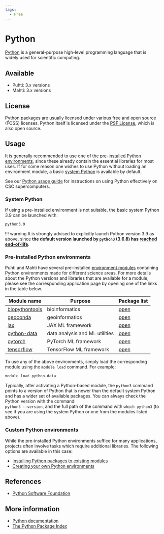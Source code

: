 ```yaml
---
tags:
  - Free
---
```


# Python

[Python](https://www.python.org/) is a general-purpose high-level
programming language that is widely used for scientific computing.

## Available

* Puhti: 3.x versions
* Mahti: 3.x versions

## License

Python packages are usually licensed under various free and open source (FOSS)
licenses. Python itself is licensed under the
[PSF License](https://docs.python.org/3/license.html), which is also open source.

## Usage

It is generally recommended to use one of the
[pre-installed Python environments](python.md#pre-installed-python-environments),
since these already contain the essential libraries for most uses.
If for some reason one wishes to use Python without loading an environment
module, a
basic
[system Python](python.md#system-python)
is available by default.

See our
[Python usage guide](../support/tutorials/python-usage-guide.md)
for instructions on using Python effectively on CSC supercomputers.

### System Python

If using a pre-installed environment is not suitable,
the basic system Python 3.9 can be launched with:

```bash
python3.9
```

!!! warning
	It is strongly advised to explicitly launch Python version 3.9 as
	above, since **the default version launched by `python3` (3.6.8) has
	[reached end-of-life](https://devguide.python.org/versions/)**.

### Pre-installed Python environments

Puhti and Mahti have several pre-installed
[environment modules](../computing/modules.md) containing
Python environments made for different science areas.
For more details about the Python versions and libraries that are available
for a module, please see the corresponding application page by opening
one of the links in the table below.

| Module name | Purpose | Package list |
|-|-|-|
| [biopythontools](biopython.md) | bioinformatics | [open](https://a3s.fi/python-pkg-lists/biopythontools.txt) |
| [geoconda](geoconda.md) | geoinformatics | [open](https://a3s.fi/python-pkg-lists/geoconda.txt) |
| [jax](jax.md) | JAX ML framework | [open](https://a3s.fi/python-pkg-lists/jax.txt) |
| [python-data](python-data.md) | data analysis and ML utilities | [open](https://a3s.fi/python-pkg-lists/python-data.txt) |
| [pytorch](pytorch.md) | PyTorch ML framework | [open](https://a3s.fi/python-pkg-lists/pytorch.txt) |
| [tensorflow](tensorflow.md) | TensorFlow ML framework | [open](https://a3s.fi/python-pkg-lists/tensorflow.txt) |

To use any of the above environments, simply load the corresponding module
using the `module load` command.
For example:

```bash
module load python-data
```

Typically, after activating a Python-based module, the `python3` command points
to a version of Python that is newer than the default system Python and has a
wider set of available packages. You can always check the Python version
with the command  
`python3 --version`, and the full path of the command with
`which python3` (to see if you are using the system Python or one from the
modules listed above).

### Custom Python environments

While the pre-installed Python environments suffice for many applications,
projects often involve tasks which require additional libraries.
The following options are available in this case:

* [Installing Python packages to existing modules](../support/tutorials/python-usage-guide.md#installing-python-packages-to-existing-modules)
* [Creating your own Python environments](../support/tutorials/python-usage-guide.md#creating-your-own-python-environments)

## References

* [Python Software Foundation](https://www.python.org/psf-landing/)

## More information

* [Python documentation](https://docs.python.org/3/)
* [The Python Package Index](https://pypi.org/)
